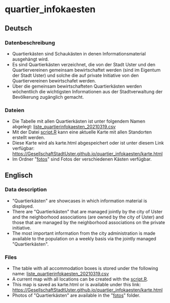 # quartier_infokaesten

## Deutsch
### Datenbeschreibung
* Quartierkästen sind Schaukästen in denen Informationsmaterial ausgehängt wird.
* Es sind Quartierkästen verzeichnet, die  von der Stadt Uster und den Quartiervereinen gemeinsam bewirtschaftet werden (sind im Eigentum der Stadt Uster) und solche die auf private Initiative von den Quartiervereinen bewirtschafet werden.
* Über die gemeinsam bewirtschafteten Quartierkästen werden wöchentlich die wichtigsten Informationen aus der Stadtverwaltung der Bevölkerung zugänglich gemacht. 

### Dateien
* Die Tabelle mit allen Quartierkästen ist unter folgendem Namen abgelegt: [liste_quartierinfokaesten_20210319.csv](https://github.com/GesellschaftStadtUster/quartier_infokaesten/blob/main/liste_quartierinfokaesten_20210319.csv)
* Mit der Datei [script.R](https://github.com/GesellschaftStadtUster/quartier_infokaesten/blob/main/script.R) kann  eine aktuelle Karte mit allen Standorten erstellt werden.
* Diese Karte wird als karte.html abgespeichert oder ist unter diesem Link verfügbar: https://GesellschaftStadtUster.github.io/quartier_infokaesten/karte.html
* Im Ordner "[fotos](https://github.com/GesellschaftStadtUster/quartier_infokaesten/tree/main/fotos)" sind Fotos der verschiedenen Kästen verfügbar.

## Englisch

### Data description
* "Quartierkästen" are showcases in which information material is displayed.
* There are "Quartierkästen" that are managed jointly by the city of Uster and the neighborhood associations (are owned by the city of Uster) and those that are managed by the neighborhood associations on the private initiative.
* The most important information from the city administration is made available to the population on a weekly basis via the jointly managed "Quartierkästen".

### Files
* The table with all accommodation boxes is stored under the following name: [liste_quartierinfokaesten_20210319.csv](https://github.com/GesellschaftStadtUster/quartier_infokaesten/blob/main/liste_quartierinfokaesten_20210319.csv)
* A current map with all locations can be created with the [script.R](https://github.com/GesellschaftStadtUster/quartier_infokaesten/blob/main/script.R).
* This map is saved as karte.html or is available under this link: https://GesellschaftStadtUster.github.io/quartier_infokaesten/karte.html
* Photos of "Quartierkästen" are available in the "[fotos](https://github.com/GesellschaftStadtUster/quartier_infokaesten/tree/main/fotos)" folder.
